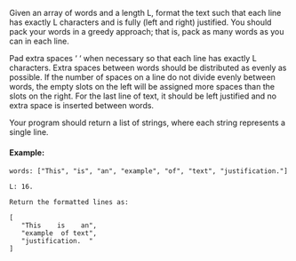 Given an array of words and a length L, format the text such that each line has exactly L characters and is fully (left and right) justified.
You should pack your words in a greedy approach; that is, pack as many words as you can in each line.

Pad extra spaces ‘ ‘ when necessary so that each line has exactly L characters.
Extra spaces between words should be distributed as evenly as possible.
If the number of spaces on a line do not divide evenly between words, the empty slots on the left will be assigned more spaces than the slots on the right.
For the last line of text, it should be left justified and no extra space is inserted between words.

Your program should return a list of strings, where each string represents a single line.

#### Example:
```
words: ["This", "is", "an", "example", "of", "text", "justification."]

L: 16.

Return the formatted lines as:

[
   "This    is    an",
   "example  of text",
   "justification.  "
]
```